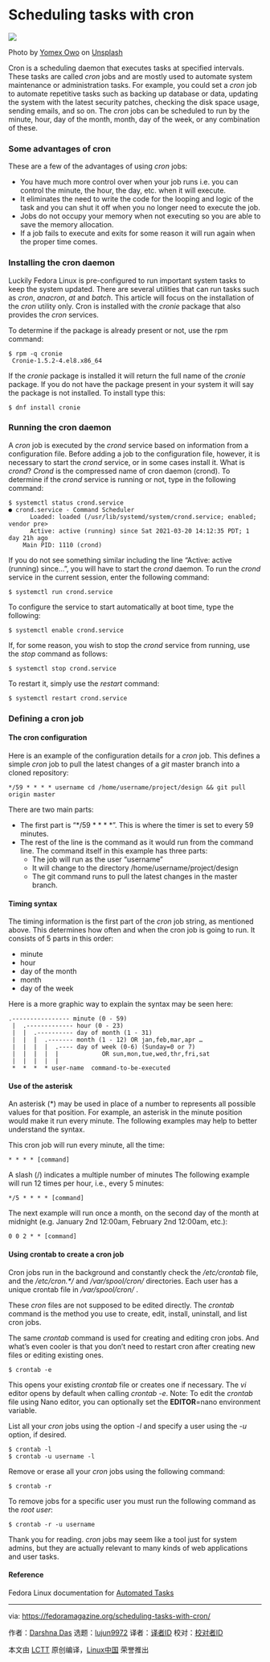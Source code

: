 [#]: subject: (Scheduling tasks with cron)
[#]: via: (https://fedoramagazine.org/scheduling-tasks-with-cron/)
[#]: author: (Darshna Das https://fedoramagazine.org/author/climoiselle/)
[#]: collector: (lujun9972)
[#]: translator: ( )
[#]: reviewer: ( )
[#]: publisher: ( )
[#]: url: ( )

Scheduling tasks with cron
======

![][1]

Photo by [Yomex Owo][2] on [Unsplash][3]

Cron is a scheduling daemon that executes tasks at specified intervals. These tasks are called _cron_ jobs and are mostly used to automate system maintenance or administration tasks. For example, you could set a _cron_ job to automate repetitive tasks such as backing up database or data, updating the system with the latest security patches, checking the disk space usage, sending emails, and so on. The _cron_ jobs can be scheduled to run by the minute, hour, day of the month, month, day of the week, or any combination of these.

### **Some advantages of cron**

These are a few of the advantages of using _cron_ jobs:

  * You have much more control over when your job runs i.e. you can control the minute, the hour, the day, etc. when it will execute.
  * It eliminates the need to write the code for the looping and logic of the task and you can shut it off when you no longer need to execute the job.
  * Jobs do not occupy your memory when not executing so you are able to save the memory allocation.
  * If a job fails to execute and exits for some reason it will run again when the proper time comes.



### Installing the cron daemon

Luckily Fedora Linux is pre-configured to run important system tasks to keep the system updated. There are several utilities that can run tasks such as _cron_, _anacron_, _at_ and _batch_. This article will focus on the installation of the _cron_ utility only. Cron is installed with the _cronie_ package that also provides the _cron_ services.

To determine if the package is already present or not, use the rpm command:

```
$ rpm -q cronie
 Cronie-1.5.2-4.el8.x86_64
```

If the _cronie_ package is installed it will return the full name of the _cronie_ package. If you do not have the package present in your system it will say the package is not installed.
To install type this:

```
$ dnf install cronie
```

### Running the cron daemon

A _cron_ job is executed by the _crond_ service based on information from a configuration file. Before adding a job to the configuration file, however, it is necessary to start the _crond_ service, or in some cases install it. What is _crond_? _Crond_ is the compressed name of cron daemon (crond). To determine if the _crond_ service is running or not, type in the following command:

```
$ systemctl status crond.service
● crond.service - Command Scheduler
      Loaded: loaded (/usr/lib/systemd/system/crond.service; enabled; vendor pre>
      Active: active (running) since Sat 2021-03-20 14:12:35 PDT; 1 day 21h ago
    Main PID: 1110 (crond)
```

If you do not see something similar including the line “Active: active (running) since…”, you will have to start the _crond_ daemon. To run the _crond_ service in the current session, enter the following command:

```
$ systemctl run crond.service
```

To configure the service to start automatically at boot time, type the following:

```
$ systemctl enable crond.service
```

If, for some reason, you wish to stop the _crond_ service from running, use the _stop_ command as follows:

```
$ systemctl stop crond.service
```

To restart it, simply use the _restart_ command:

```
$ systemctl restart crond.service
```

### Defining a cron job

#### The cron configuration

Here is an example of the configuration details for a _cron_ job. This defines a simple _cron_ job to pull the latest changes of a _git_ master branch into a cloned repository:

```
*/59 * * * * username cd /home/username/project/design && git pull origin master
```

There are two main parts:

  * The first part is “*/59 * * * *”. This is where the timer is set to every 59 minutes.
  * The rest of the line is the command as it would run from the command line.
The command itself in this example has three parts:
    * The job will run as the user “username”
    * It will change to the directory /home/username/project/design
    * The git command runs to pull the latest changes in the master branch.



#### **Timing syntax**

The timing information is the first part of the _cron_ job string, as mentioned above. This determines how often and when the cron job is going to run. It consists of 5 parts in this order:

  * minute
  * hour
  * day of the month
  * month
  * day of the week



Here is a more graphic way to explain the syntax may be seen here:

```
.---------------- minute (0 - 59)
 |  .------------- hour (0 - 23)
 |  |  .---------- day of month (1 - 31)
 |  |  |  .------- month (1 - 12) OR jan,feb,mar,apr …
 |  |  |  |  .---- day of week (0-6) (Sunday=0 or 7)
 |  |  |  |  |            OR sun,mon,tue,wed,thr,fri,sat
 |  |  |  |  |
 *  *  *  * user-name  command-to-be-executed
```

#### Use of the **asterisk**

An asterisk (*) may be used in place of a number to represents all possible values for that position. For example, an asterisk in the minute position would make it run every minute. The following examples may help to better understand the syntax.

This cron job will run every minute, all the time:

```
* * * * [command]
```

A slash (/) indicates a multiple number of minutes The following example will run 12 times per hour, i.e., every 5 minutes:

```
*/5 * * * * [command]
```

The next example will run once a month, on the second day of the month at midnight (e.g. January 2nd 12:00am, February 2nd 12:00am, etc.):

```
0 0 2 * * [command]
```

#### Using crontab to create a cron job

Cron jobs run in the background and constantly check the _/etc/crontab_ file, and the _/etc/cron.*/_ and _/var/spool/cron/_ directories. Each user has a unique crontab file in _/var/spool/cron/_ .

These _cron_ files are not supposed to be edited directly. The _crontab_ command is the method you use to create, edit, install, uninstall, and list cron jobs.

The same _crontab_ command is used for creating and editing cron jobs. And what’s even cooler is that you don’t need to restart cron after creating new files or editing existing ones.

```
$ crontab -e
```

This opens your existing _crontab_ file or creates one if necessary. The _vi_ editor opens by default when calling _crontab -e_. Note: To edit the _crontab_ file using Nano editor, you can optionally set the **EDITOR**=nano environment variable.

List all your _cron_ jobs using the option _-l_ and specify a user using the _-u_ option, if desired.

```
$ crontab -l
$ crontab -u username -l
```

Remove or erase all your _cron_ jobs using the following command:

```
$ crontab -r
```

To remove jobs for a specific user you must run the following command as the _root user_:

```
$ crontab -r -u username
```

Thank you for reading. _cron_ jobs may seem like a tool just for system admins, but they are actually relevant to many kinds of web applications and user tasks.

#### Reference

Fedora Linux documentation for [Automated Tasks][4]

--------------------------------------------------------------------------------

via: https://fedoramagazine.org/scheduling-tasks-with-cron/

作者：[Darshna Das][a]
选题：[lujun9972][b]
译者：[译者ID](https://github.com/译者ID)
校对：[校对者ID](https://github.com/校对者ID)

本文由 [LCTT](https://github.com/LCTT/TranslateProject) 原创编译，[Linux中国](https://linux.cn/) 荣誉推出

[a]: https://fedoramagazine.org/author/climoiselle/
[b]: https://github.com/lujun9972
[1]: https://fedoramagazine.org/wp-content/uploads/2021/03/schedule_with_cron-816x345.jpg
[2]: https://unsplash.com/@yomex4life?utm_source=unsplash&utm_medium=referral&utm_content=creditCopyText
[3]: https://unsplash.com/s/photos/clock?utm_source=unsplash&utm_medium=referral&utm_content=creditCopyText
[4]: https://docs.fedoraproject.org/en-US/Fedora/12/html/Deployment_Guide/ch-autotasks.html
